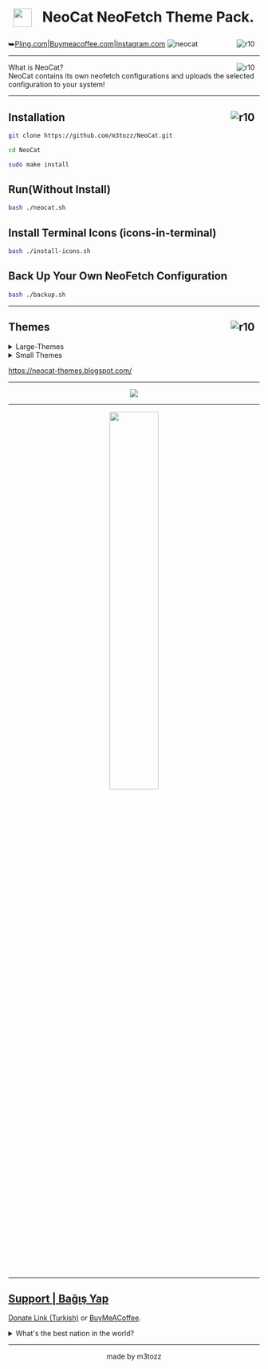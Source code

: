 # <img src="https://github.com/m3tozz/NeoCat/assets/79897762/c0b5e215-5db6-4e2d-9932-e72039e9a41e" hspace="10" width="37"  align="left"/><p><center>NeoCat NeoFetch Theme Pack.</center></p>
<img src="https://img.shields.io/badge/Version-1.2.5-blue.svg?" alt="r10" hspace="10"  align="right" />⮩<a href="https://www.pling.com/p/2034925/">Pling.com</a>|<a href="https://www.buymeacoffee.com/m3tozz/">Buymeacoffee.com</a>|<a href="https://www.instagram.com/metinzuhree/">Instagram.com</a>
![neocat](https://github.com/m3tozz/NeoCat/assets/79897762/dd5c73f0-fd14-4699-a94f-638b091291d1)

--------------------------------------------------------------------------

<img src="https://hits.sh/github.com/m3tozz/NeoCat.svg?color=fe7d37" alt="r10" hspace="10" align="right" /> What is NeoCat? <br>
NeoCat contains its own neofetch configurations and uploads the selected configuration to your system!

--------------------------------------------------------------------------

<a href="https://www.instagram.com/metinzuhree/"><img src="https://img.shields.io/badge/metinzuhree-grey?&logo=instagram" alt="r10" hspace="10"  align="right" /></a>Installation
--
```bash
git clone https://github.com/m3tozz/NeoCat.git 
```
```bash
cd NeoCat 
```
```bash
sudo make install
```
Run(Without Install)
--
```bash
bash ./neocat.sh
```
Install Terminal Icons (icons-in-terminal)
--

```bash
bash ./install-icons.sh
```

Back Up Your Own NeoFetch Configuration
--

```bash
bash ./backup.sh
```
--------------------------------------------------------------------------
<a href="https://discord.gg/sQwYCZer95"><img src="https://img.shields.io/badge/Join NeoCat Community Discord Server-grey?&logo=discord" alt="r10" hspace="10"  align="right" /></a>Themes
--

<details>
<summary> Large-Themes </summary>
  
## Animo
![Animo](https://blogger.googleusercontent.com/img/b/R29vZ2xl/AVvXsEi-jn-r7L09YeEoptFFlhln0Bey_8GKS5tanzpJfIK8OVCjLJJl4kPEiiaUWIVv--QJaRMqoui1PF-wuwVDaIQ2iMadhWi5jRxMH3Ad0--YrdpupuB5WlWGuV-WQGsvn1e2ZwxJ6EZFgtWfYvTrDE8p_2b1BsexRIDRjqnXiwDy1Crlmt3URBA9VSQWrak/s320/animo-neocat.png)

## Spider-Man
![Spider-Man](https://blogger.googleusercontent.com/img/b/R29vZ2xl/AVvXsEgJDm5hvnHfb3ztFLkY8FuGgxnyw5an-Jdp-Qtc24ER5qbE6_XS2KA51k6BkmsAvEvOJgLKCAvUBkdNXV_3_rCO-qgxjN7e0TI2olS3vL755DbY3OSku6mnr18QxYEPXdTCc9KwhVcZlkKpKV0muXj_tOuoo7kYkCKS4PLe6YWxrCSE3j-zP5CJWT6FlLg/s320/spiderman-neocat.jpg)

## Arch-BTW
![Arch-BTW](https://blogger.googleusercontent.com/img/b/R29vZ2xl/AVvXsEhiVNtsDZ6BtKz0tGk1f_NhiXT8BFNvY4cIiRnh1RvX86QCtp-uITBVlIpxeOuJjECotBbbcFblRxNdA8fkpjD56HXoDG7glOdBPnFLANQ5ofyEoTyOTfR74c5PQK6ocdVc-S-w-tCjhHn5TJMl12ebA82vcHB5IDdvhvSvGQxsS44qgbXDdsars-HhL6c/s320/archbtw-neocat.png)

## Windows-7
![Windows-7](https://blogger.googleusercontent.com/img/b/R29vZ2xl/AVvXsEge9Uhup4wYWPEUPz4C9YJ3YGodXi6wvOrP1435QrFjg7cYmi4WdyNhGlAonI0dIy-9atbtKUrMPmn0m6MYUAMKXMW2QGGs3jVxx3SwT0mkH9APt4a3xSNrfwGTS9fldw21FQlJsBrlcW_CpGKGfMX0M438OM6KW3HuBKBsvjIYTsnRO4rw7NkTUtXjCQE/s320/Windows-7.png)

## Sonic
![Sonic](https://blogger.googleusercontent.com/img/b/R29vZ2xl/AVvXsEjYJhu2YvcEumFY45M8ActH9Ouqpwvv56KOyJbH4FdAAN1j50KH96jSxi096kjFjQwQG9ZjQiShZMdSQsFJ8ttpuy7fBi_ANXdVIRY64GvNFHppFHhfw0cGEOybgZfRFG7ksQl2KJr4feNa2Q444S8i5jJvMN1gu6tbz-A3i5W4CiDqA286cw7DuXu5gjk/s320/Sonic.png)

## Rock
![Rock](https://blogger.googleusercontent.com/img/b/R29vZ2xl/AVvXsEjqFLAL33kl8MF9n60FlE2PrKI4K1BT3cVwOeytRBsHwNRUxtVcbXiqpy3ef8-o6drmqI6G80zYgZ87DF_n3menEV9qVBbzyIvspeyn6xVnXOOlID8Y-LAMKA3FhvdhC1CGrZfsBUyTazEprYlP1cLBKXKgzmIji6qwXu8ViU6euozqE2dYwMRbYxJKQRg/s320/Rock.png)

## Rick-Roll
![Rick-Roll](https://blogger.googleusercontent.com/img/b/R29vZ2xl/AVvXsEiKUofkZdQOYrM7tqzBAtrmsEAFviKedOaIle_Im2yE2-KBxwF4A_3NIHu9NF1UReRX_fbKWg40b1XIx0NvlG1BYHvmr5EqBd9dWVunp71sBtq7JOUeISdaHG67ynfoTLUTLuSVxMmYUSZ9UROO1XW9lxKQCP2jmxrsFtNHaHT074nyYhN-NeWg3EUTDIY/s320/Rick-Roll.png)

## Pikachu
![Pikachu](https://blogger.googleusercontent.com/img/b/R29vZ2xl/AVvXsEhzMp7ekPnEbQcXmmTIDKW_qiKnGHAxfofRPJNOQJMnmHUYQahn52NBtwHYhebqmsGNwphxwoBnCHnd1LThWvPNfwzn_RWrIOWDFvrqjQ3Nx44IWUCyS78n3YL4ibhC1wC8DQhBdOyQHFs6b5_x595MiY2HFs8Rn7QrdD4EVb1Qo-rwXMSfF9YsUkUwxaU/s320/Pikachu.png)

## Patrick
![Patrick](https://blogger.googleusercontent.com/img/b/R29vZ2xl/AVvXsEhy0N4NppOY8JgJ90obCPydHoJ5qzru8iAg6gyn6G0hwwhXWZGCaa_EE7iUj6CutQsGsx1hJz2s9iOpiqeP83bZWWwAiCgpM6i_LoIc4KsnxkqqzJ26NfVSUlHDT-Qsc-n1mRVVyppMnIWjxu4Wwuw55XOU2yV1g0-CV_vB2XFwYEX4ABYzVTfquKCqL04/s320/Patrick.png)

## One-Piece
![One-Piece](https://blogger.googleusercontent.com/img/b/R29vZ2xl/AVvXsEjAiVZ-_PnoxqGlN9jvZg-O1PQtAlQEtx9cZo_fyw_55n0q2KMF0vWFacRheuAYsuZAmTotANEjFOVfSa1iAYfJoNd7CpopX4P56K5dhp6zmeYx3ODnUPB3gQjopEAhGrGeu8kRkJWhBBlRlR8VialmZNJaBilV2UPIuiistK6L64Jcw2koud7xrHPTWUE/s320/One-Piece.png)

## MetoCat
![MetoCat](https://blogger.googleusercontent.com/img/b/R29vZ2xl/AVvXsEhPS3KNKbxRYBbs5HnlnQzGBQ8wsQIT5U_ETmXg2R8J_ZZ7pQturpyBlSp4pdP7IQiy3VSc-iL15l2iHdlWe8UnAipKLAdgJI3aPq9_msGMjl7Aj6HRQ9bQWXJua1ISElHW4fGOxAJ48sVaFTZkHgOukkTF4iVa1YfwzoLWtyvGl7s7jALFP-FbnaGxLa0/s320/MetoCat.png)

## Mai
![Mai](https://blogger.googleusercontent.com/img/b/R29vZ2xl/AVvXsEgwmhKSV8pq_wsBo4EONKi8nPWjVJpMxv5Zyo4chpzUaUi7NzoyQkvhv7lzpcw2zJseCoXd_wuSUJHSOZzvssftnCRrGX0t9I_BWVJ-mZaud_Nm63lfQwGFeKf-UD6glCS13huz-1FRF9KG2lNsH3OO4RqsNKEY_akYI6P0Zk6K0dq1ehDlLOWwL598f_A/s320/Mai.png)

## Hello-Kitty
![Hello-Kitty](https://blogger.googleusercontent.com/img/b/R29vZ2xl/AVvXsEg6spkzx3whcSvw7DMRxOMG6384DlrA-W-DQt7CXc-JtiNCqmYX7sBUS3YuqM82EqcHXE-WIgIkGzeBsCuyWeeV1jEPFaoeY3CNDs0PeLlx3eBP1OJlNEuqNYEvO18sivhgHW786YsEnSm1RY8A8TNEav2OKcPhaPHIjLpW4WMyR-7teDCqqFnWKkwLyVY/s320/Hello-Kitty.png)

## GigaChad
![GigaChad](https://blogger.googleusercontent.com/img/b/R29vZ2xl/AVvXsEiWRrzA9zYreg-s3qb9ni4m2TXV8_TF7DaiA64hXmgIC_VuQ4O07WwPz6S7wrGdn2ggAxGQcCx2B4sIbFfMaZ3gqD5fzd-4MWJyT3qVp_Xxq_0pK_mrVe5B1XWxMkZEu7WjI9e4jKqW0gcBDOJCyagG3ucjVnLV-HJWenpCEze9zTGpzvC81dlilGNGd2M/s320/GigaChad.png)

## Garfield
![Garfield](https://blogger.googleusercontent.com/img/b/R29vZ2xl/AVvXsEhqc6--Jghd1uCb9pcibwpADAPpJccI_c5PSMx_zjNgz6aQNwxU0oUN9r5X_YZNoLPOBiWeukTPdBy_1HprZQskRwLz-PBJhXB9RtTrpo_nJl0P8XHMv2fbtZ9xKBb1tDtA7EhnNXTrCPyYk3jTpF-Gfwxe6gaDN6eeegv7msqyiWLjLmw0V3S8AQVb9YQ/s320/Garfield.png)

## F
![F](https://blogger.googleusercontent.com/img/b/R29vZ2xl/AVvXsEgoxB9FbVjoFrL01AWM60vsZ-HA3TGB2GJw11o9E2YOoE4BEja_AwSxhUJZZbkdxsL_5iNeP9nFpX3j8Sj4ABfbwDXvKGeumYRdv1mPy8iTEj3t5h5Jb6b19l2BUD3s1HB8qh23gKZXhD3KyDOC6xi_DD8-SYy4CJP0REBUFZSPsMeoDToCEFCefhikC4U/s320/F.png)

## Death
![Death](https://blogger.googleusercontent.com/img/b/R29vZ2xl/AVvXsEhe5tpyGWuRcF6bYkF8FXVQ94bMCwww5hZaklaTsaoVqL2J8fHZ_WurmOf8mg1do9cZuZfADcKvUAZw_3uNJ95gFVLGYGjDYFcjL_M46ztiGPYO4rGhAgauyq2EIubMZkEkRJbvM4BCDrrRbKa975JYsxxRXkH5vIh5MnVbIsYiJZAg7gBiUs0VMdOMO6Y/s320/Death.png)

## CryTroll
![CryTroll](https://blogger.googleusercontent.com/img/b/R29vZ2xl/AVvXsEjJeXpkpLRgzYZsUIbHZW0356MXL6drHpxaauT2Fag6YWmaCfHMShPSUXFRpyYEzvDbgY-mSAKjvyeZwJyXoFzboVCH1zO_reHCW2xw23bPUBTrNk8C9X66-kTgAH8pkF-8TiiB48WgHvgZQ_qBaa_ID0vgIzk-5P_NkXm8Y9NA33j8Sz27IBzAw5ZSCe0/s320/CryingTroll.png)

## Creeper
![Creeper](https://blogger.googleusercontent.com/img/b/R29vZ2xl/AVvXsEjHs7VmfPAJJMG4CQFuAJcptaoh661udfbK2p2BAQnSo3ke8SsyBNBU7hJ7zjJRiqK-sm-Oh3bEaXv1fZQ_aApm7p5pnlWBm9-LZRAq56FQQeHCaeWuddTi7hcFs52IM9_451hUi3QzP1EK_45YprVHjFFDiVDbwQcjsGQYNSt78C6O6IAadsLKN9L37Ug/s320/Creeper.png)

## Cat
![Cat](https://blogger.googleusercontent.com/img/b/R29vZ2xl/AVvXsEgmrJHpstF0sIz0PfiDAc7YDah4kb7ZUkqrdhNwFIL0SnLX-BBy2PX1GGB3b5oYlW7coOoojiifi1tJZUXG8gwwWiC4Ca2KDZDpwqP0NTE1kLGv1hPOA28VhxOFdrYrrudjsFRxPzr18iTkMJosjxmWbGJ5p44KC6ogM8O0v8D_vS5-CgKHkfB5XlLcuzM/s320/Cat.png)

## Cake-Man
![Cake-Man](https://blogger.googleusercontent.com/img/b/R29vZ2xl/AVvXsEjNxwps46lrXYOlly3slUiVe4vmNtsgev85vP-cvQyn2P-sCcnnq2fVKC2e-7WhymEd7WksuIf9msrSH_NHRFwsM0I7EpF2RyyC_yy_-otvMqoaVoswoU9_1ZwKHo3vh3cGvZTvpeq9_4eID7ilmDkCJpjpHv_n02hijDHaKoBGLoXEQBiKfO_RX80xkGQ/s320/Cake-Man.png)

## Baymax
![Baymax](https://blogger.googleusercontent.com/img/b/R29vZ2xl/AVvXsEgGpsn7DtRnofYOl8jj8dCjXtIT33xyIAfrDtXI0OqLmfy7um_oZr-DorHlTES94BNOUtB7OKDz9dmPrXNGpfUHD1dLHlAWknGgGcr6CaWDTTMsxyb55zBBAb1fjSWM0uAzT9-Y98Xi0-SkZU033oOvxPBCizAZzBYjHJBW1BSscFBrU_L75ebk2g_6NgY/s320/BayMax.png)

## BatMan
![BatMan](https://blogger.googleusercontent.com/img/b/R29vZ2xl/AVvXsEjLlZ5X3I08X_LSm-iYc-GITCXoLcF7h-ah3PEZGCvhzgbZI2KdKQV9p5PcFVnUmthmlRpDL8EztL9tG-OFk0tpO8u4aNis73DnTgLoSoD6zC76pNi7kTMuaXpnl5t4qnO_Htj2y3tRgofL-Lj0pV1AthAemgHTAstkiX2uZmgKZgEYXV81WW9IBtbQqM4/s320/BatMan.png)

## Avengers
![Avengers](https://blogger.googleusercontent.com/img/b/R29vZ2xl/AVvXsEgMULUuDq-LRtRoFPJ7fFzWwSNkCO8yGCBN7sp4oUrkT4WqVVNyfTJxKPgTvzmTYm-BzzltMIVPYlhfdTorbsouHpr041GQ3KwlrdAN24O1lDNbmfY5j4tWJUtdBiRxjcDjBrPM654CNp9sUt013oaq56gkTk95ODSfjasP7h5XTEWo8mycE8Nea2vnnGQ/s320/Avengers.png)

## Astronaut
![Astronaut](https://blogger.googleusercontent.com/img/b/R29vZ2xl/AVvXsEiFjiY2odebB_jiC8kbcl5S9jRQzB9MeDahkmWWsvLaeAl3y0x4w4G_CP4PwJWv8xspDPfLa1r7x66rYL5_Q7SFmctCx0LtchJmbcjNk6lCaZ5J8TlrTOgWNk_lvToFkpYsNYdK1n8mhm47V7QExAVUw4DplMEIJiOA0xaQCpMD5woeoQbelFF_RNee_Qg/s320/Astronaut.png)

## Anime-Girl
![Anime-Girl](https://blogger.googleusercontent.com/img/b/R29vZ2xl/AVvXsEhE3Pus7N9qtiUMtSbo56u9VpYfxqDggna8nSFUd53Ivq_IPmfCK8vGzp7Ts7CVCPWETNum0tzeEBtNXa2IrMvfjkvcwwHu-u4NvikrfFMSYa49OJ1iBCQ1xmw2pFeR9RoxSsn1UPte9w6NNcfRZFrj_jbYetTJzkrSaalB8qhRni5rE3kk9vXgn8sXeiY/s320/Anime-Girl.png)

## Anime-Boy
![Anime-Boy](https://blogger.googleusercontent.com/img/b/R29vZ2xl/AVvXsEh9b6ykdY55jsfEH3Zvlha-AVO0OCdGHLFQBbkxwzDeqRIVdVl_BVtybTBPFJCw7zauoEbxYLzDSpUU91DcHKFYcxl82wRSAqtXkq-EARJSfD1YnfKraB1Kk-Jgfu4dMyCO3AwfnIUNx-dwAYIJopxTzlGBZByrmC1CWvIPDCAn6tyiYsMN6AqEZ4BJ9T8/s320/Anime-Boy.png)

## AmongUS
![AmongUS](https://blogger.googleusercontent.com/img/b/R29vZ2xl/AVvXsEhCfrN-QGpA4VSEHs0da-ws2tWA4fe9YTEgoT850zIGtFOpdFeWNemQmLRjFfv9owPQxD7T82qEq5xaykxSOEBZy_GGRFZZ9lmf8nBJ9SDRLitE5MWAeODJX4sWapznS8f-91ssjOf5J6tT7J9TQNN5z-Jrru11nAwo_7c3BhJQftHB3z79KKUA_azAjWY/s320/amongus-neocat.png)

## Origami
![Origami](https://blogger.googleusercontent.com/img/b/R29vZ2xl/AVvXsEhORQyktLP-KqKiSIETThf66jGowndWYd2GSJV7OJ2jnMPK8OvnA3Wj8VaxcVXdZrn2r91XgjBANhOPJ9x_tDfDagRhTnEmQrh04r0RJHFoduP25kb3ZrXFMANLKXAGKGCiJbHpx8Z2m4Ry1ZFCtivx60rMrfMnQJgW9iv89k5Ld0mp2NQQQF9TjzOrVTU/s320/origami-neocat.png)

## Pony
![Pony](https://blogger.googleusercontent.com/img/b/R29vZ2xl/AVvXsEhCtzt-GY9kmY533Oljpy6pZrf3QYyBwy27R8ShoPo0TThdA6FJNyV4kHj5KRuajieXRETNTV7tF3_gV7u1zlFT7lSL8bj3XDfrtYCk_2_gI_xlNmsdmKZ-LLs1XS8B-hYY610d96qXKIX0RrS5ExeUYRFkYdCZBvXrqRyKCDrKqeEeGfea-ExegLV_2Gg/s320/pony-neocat.png)

## Pixar-Lamp
![Pixar-Lamp](https://blogger.googleusercontent.com/img/b/R29vZ2xl/AVvXsEgENK829lnXY1P-r9bLn9hYJ8ld4vTB7oqD6JzWb5y1it9R1W2EiMzxv9z9x4fEC5miBEBHtnle7ZB8tRje9zlMIMTDd4ak16D5-448HSM1psgV-lW67DcBJFwEX-xH_vqWES-YbppJ8x6Tf7peQGJ8Lmg7F0yaaHgm2_Z4yOSIrSxRG4KWqeMf1PetNJ4/s320/pixarlamp-neocat.png)

## Soviet
![Soviet](https://blogger.googleusercontent.com/img/b/R29vZ2xl/AVvXsEjMUwb-7011Nq3y9idnE16JAN-JQjRGM1tYmpI8c_lRwiHDsFhzqj4qcMgC51-CHZSRUsBO91xf1tt2qAg91NL6NYgBaI6UZOgzjZF_kXyxENRc-MsRsYM-PrjyvxDap1W_pvRZtihCYmmUrJvH-zuqctKWzII7KAM4ounumobHNbPWFljy1TLolAMxjqU/s320/soviet-neocat.png)

## Heisenberg
![Heisenberg](https://blogger.googleusercontent.com/img/a/AVvXsEjyquWZ8yMiyBDF4TM0cf5MOFfNggJbl1SoYQoJfGMcXBoxY63PjUE4tiwU0QKlT_uHK5uqMpZLTs7ERxgYVW7egQnsj5uYoYHibmX9J7zguBZSFvCiduMrsxv-s_afDKbFu4oNjRSmiLZjPlg-MsQU4DUvO4zG6TlENJQLeeq0Og8Z348A45IuXRh_1IM)

## Arch-OLD
![Arch-OLD](https://blogger.googleusercontent.com/img/a/AVvXsEgNSFPSur0v5fhehdDB4zaTrVZK7_mu4obvGr4fHi_Y0flEJ25c7CWHj29VgdE2Ur8ZgJeoVEa9o_ddwEzo2QKmj_KeD1r5I-AVFhMOV9H_sSCEgTa5nos9R5RcX_GdUv0--uA5lunveuxW3CAfvMcrlsgewbMoND3UHGz_b8qq5D-nlJ02BK_eOcseATs)

## Pentagram
![Pentagram](https://blogger.googleusercontent.com/img/a/AVvXsEgZWDfvcykYrvDttN3FhQV9lLHgqv935YgfVRi-Eg_w0yEx9A0ceDJlczkgP9IawqNo0Ue3egVGoeIZqMHXa5JnJLf28J6JTjKm0Oa9SPEwRmGQOmkC582wcOf2GWX_dFp6WYDA087QEOtG5XvDJuR25ScNkNZTW90ryUfU_DrbYtcm8VZWO4mTw1aWOv4)

## Simpsons
![Simpsons](https://blogger.googleusercontent.com/img/a/AVvXsEi5hbkGHBqTt7MFKKK8sLkYt47Tir9JcMYMu7jihRJXiyS1_vyBbh8namSP_zkaXxO1pQFuxbo3HcsAHoCom3PnFlkYh9FRt48N3vW-5Ym1dm_9JBuiiHAbM-0b2vla9bYRXvcMZGodW-7Bea0FU2vkoYrqByEYKghv-XRUOpXN4Evooh4J2-jPOiLAsSo)

## Ubuntu-OLD
![Ubuntu-OLD](https://blogger.googleusercontent.com/img/a/AVvXsEi4UBKrcO52_GQ_1dTnjoR7Hnkni3Ulq3dJxlvgc0xCWt-s2GLqt-zLo1lhIN9hGI11ipAORhCtGR_xsgp8rY-U_SAtpmdgXStKw2v7EBdiyQlPrGRKGUTfXvU5TXtWL19TNORzZqjV9dY41rRQdRsgVe7AIucV74ki4KUxof4KPKMYMbalg0xO3vV-Njk)

## Tux
![Tux](https://blogger.googleusercontent.com/img/a/AVvXsEhvv8gAQ5tE7YUp2jiTBMhUmmhg7PsbyzT_G6C_YdDRSkKa1s9kaAKDSXI_5lpmdWWO6h_SKB3Fo5Igoqt-KBkK-XIhDejuiFwclQ7Dwl6BFYX0kKVgeDnIkDEcE9b8BzJX5vrpP9XBkgp3KtQTtbEDYFENqC45aNKl2yDH_eXxg-jiUSZQBDgBgN8qMoc)

</details>

<details>
<summary> Small Themes </summary>

## Alien
![Alien](https://blogger.googleusercontent.com/img/b/R29vZ2xl/AVvXsEjPZnUr3sOIxCW0ImU9EnYStuAfpO5Y8jGbyV2MwjN9BeAZNkbfMpb0ipZ3ErsgpjJeDTOAxdnXAYudEXyCT-4z-QlJTQnu14DP2loiiHBmkKqBEAUK4mjIgwp2t97GnZoErAGlUCvgXPpSSYlyOPySst3Am0TY8GSfeUwfXHO4kVWhCvgSPXGUpg1gqNU/s320/Alien.png)

## KittyCat
![KittyCat](https://blogger.googleusercontent.com/img/b/R29vZ2xl/AVvXsEhnFyW_X8skLt1Gmxm4Cb4Mm0CCCeAu0kGaKvBM26ZLjKgclljVHK6AFQN-es_rolw-d5Cm2IthN4hlNY_c5feJbpgg6TAxLGQmstlABDj4WFxJZhB4uHk6ZOnF7c7X6kKBpBirH40ngKkMoJAx0hpPBHcj3pWlvDDyPaPh0IHTKO-TO3obzsZZk0Rcb98/s320/kittycat-neocat.png)

## CockTail
![CockTail](https://blogger.googleusercontent.com/img/b/R29vZ2xl/AVvXsEivIxYG5QK-UbWVjnVxZKdqlgOybzK4NHMIuV0ROSYM74zywcl0h03W1lkdVktObQDyn9Mh3VZsq8qXokoQgGu2OgKWKBaxID3JP89lVYzj5mk-Yz1sjM-I0iWVleAbcNhRQTAv76rx4_ZkAE8Y2tRpJ8Ge6Ix9rQVwxjTMVMCR0kuqnLoTCEKdCKwo3PI/s320/Cocktail.png)

## 8-Bit
![8-Bit](https://blogger.googleusercontent.com/img/a/AVvXsEjRsDtNFsM2dYtQXdTf1Ol3Z3077Bvi1FOi8SNrhu0gY5TAtl0tEnkWmgsvNxPgdMuwQL1z0_BRyt1WVwCf11UNIAFFuE_aeCpiMJ2SsXOiW2tKwT2eedGMrmAwM2UPTVtorUkJoGheab-vcwx8btwWegvbPpz245xBks4Wn9Xn39x7sZdzL3ytahFqPeQ)

## Crocodile
![Crocodile](https://blogger.googleusercontent.com/img/b/R29vZ2xl/AVvXsEgMWe48QqpqgrGez6a0VdzJQf3hhLNvCVxN4Q21cS5JSGToswyTHIs4kxV67Uq43v_pprz6pBfwjiR3Anr2AO0fg3PcSF_AxPgv0n2ffBQItcbaJLx_lUvE6C3TD_bq8_1en7V6xhPPRmqFZ8Pn7Y6eb13C9igxpQZArggyGHnr7AV1S26rDxbPR8vy65g/s320/Crocodile.png)

## Dino-Rex
![Dino-Rex](https://blogger.googleusercontent.com/img/b/R29vZ2xl/AVvXsEhc8QINM7W-Za0eW9F7BBi5M_IDj1mdQlViBpgrlb5hhYhOCBOuaNjKth9jhdPU1_R3unzBlZ3zQX6RE7Sp9o40ftbhvrUfefIWNCjKdRmxMmbkPv0CS99ssvQFpcTNgkee3-EN6qNEiBlMX_QKvRw3CXkSg5H3q70_twL2SW3WB3dYsPBNeFcRRQdqVN8/s320/Dino-Rex.png)

## Truck
![Truck](https://blogger.googleusercontent.com/img/b/R29vZ2xl/AVvXsEgDIVLmkm1ZhQxvNVyfPQA-L9_akxbP28pKUAbjJWpWWS1rPdh38k5_xm9X74jfZekm8lT4t2esPih0mR_bVnMcIzTWGiXAiz_mOVghwkWWsgiVTVS6MFSrj5xLdX-jh3DSf4S0ID1wOBwiftWlEKWwWvCEVkxsPoH0wE3bQF3AGoUQA7eTjMhQuDvA0e8/s320/Truck.png)

## Sheriff
![Sheriff](https://blogger.googleusercontent.com/img/b/R29vZ2xl/AVvXsEg6tpmXrBB4IPwunDFmCpAy6Bflg0rkoQGk7Kjgu11fHoWLMlR8Ig-6uDLZ1FDDWyb6xKjEpPIt-v4vmuC0rcXwoSY4eUd5GC9Fzpmwzz6hzf3kKS9YHILX-Il32Bhh4DwrK0Dhfr_n0nromAutZSc86Mbr_BV11p66ze9TidryCr0NjnRrooNvs3pmsj8/s1600/Sheriff.png)

## Dinosaurs
![Dinosaurs](https://blogger.googleusercontent.com/img/b/R29vZ2xl/AVvXsEjfkVYzp3uEUTzx9l9Z52XcWdHzanfYsrs6outzLaL1EXO_QKjedoHM_PvkJtIHWZV7gM0LtXTAoMYJR8IXZwWZezvmmKQF5dDqoGjd2gB6_sJRVKC3KVnZH6Kl3nIrT2iTlckiTX-guVuKmQ5cWOYGNwWp9QmRyJ5enVZ1WTBK0MdTjfcHvf0Ob5pNmFk/s320/Dinosaurs.png)

## Dog
![Dog](https://blogger.googleusercontent.com/img/b/R29vZ2xl/AVvXsEgzYpuAcVuV1ZYID-sJETZNF9-c-iFXy_0ZvuqwqWPRLGxE419ydkOCo24JcqqPGfucikrj1vWhtMUGioZqlt4Omq15w-cviNPag63nVKGyttWmRp3DAek9K0kWmqLdOozPmBHshbbhAztbnDxEvBmiWHhqFnoV_eECGyV3U4oxaZ4i5MIDoWleg-9RN_Q/s320/Dog.png)

## Duck
![Duck](https://blogger.googleusercontent.com/img/b/R29vZ2xl/AVvXsEgVWRK0-DnDeFCKNNrvQOVCgczmfMYzCUAiMBqEKttr8MWwI-QFJiv5BeWznRg6iHFD-bBo3fPcYknCjmFRq_KKQoUYbl1atjKtsAIbIltzXcE13W_RjSjx-mJyGfb-_wj37dI1n8YiRAX9pbWX5GgjwE6S9pi62jsZvD_KbuSk4MD32AoMYHfgMUBtwIM/s320/Duck.png)

## Giraffe
![Giraffe](https://blogger.googleusercontent.com/img/b/R29vZ2xl/AVvXsEi6rfvhcNvtQrPtuCaY3NqX4u0XH7gSXtFlKDsunzL51U_bwmIM1_poQrZBsXeQZIFUsD4KHexCnZ17iDhuy9sqHiyWT9h2LYSSN41H09shjtaPd2NBS6HXZNd_eakPpsaaU55QqTstBlUyna1INSEZCMb8_w-H82TxSw6anJ-JftdoPQnpCGlqq_UvswU/s1600/Giraffe.png)

## Loki -Ranger
![Loki -Ranger](https://blogger.googleusercontent.com/img/b/R29vZ2xl/AVvXsEgupclbWXy1rKVdVFc9XfYEAlhin0C_KTsCqVKTkzXSgn8LUmDyu5vQEkESJsjmqHMkNr9Yck4Ml0RRbyJmsUA7Us3QFJCr7qUK5hOD949yKxtKvq_Fr_fvXYSIcIZzwP3zbfaPjnyH9c9Sy-iMkO2WTgzNwiRcpdRCI4DtuxiRg12CPoZ01tuKtAInop8/s320/Loki-Ranger.png)

## MotorCycle
![MotorCycle](https://blogger.googleusercontent.com/img/b/R29vZ2xl/AVvXsEhtUPry_m3Mi0NOeqRlS8vhskma4I1ePwLH5X0xdzQ_FpXbsBAGxSuVH8JJ7kFk6tuqBJIJo0CY8G_ekwI01aAbaSbyNXp_qOJ42x481B9m7F8V-pvpfgv7o_-WgwuFbaT0oX54LZx6dVM0B6gS2BlU9TBzKF2UdzyxG1-zNk0MlRN8xa1VP6ARrjy_Gc8/s320/MotorCycle.png)

## OWL
![OWL](https://blogger.googleusercontent.com/img/b/R29vZ2xl/AVvXsEjlwAMsxltCoJMeYu3txlQWTLF_IIo9wCc3Na_WYUEaJxcbgQ9tR8VeR9BqBQWq5NZ0gyDGWUp7KxWB5hhUk_us2Lux5zvXZzWVb1zoD7vMDje0DM5kDL0z0Gs5ObEpVUZNvt0xbq5eEajHGz1A0i50R2yfku7GQNN5IIGDw0o4z9qCnMvlqeWtzlPJc2c/s320/OWL.png)

## Palm
![Palm](https://blogger.googleusercontent.com/img/b/R29vZ2xl/AVvXsEicLc3luXdTluXygYIPE53RffSAcOpuApitF5ku5nVhV8cVI3hT7sAyN8ibBh8KCxNAG8pKHrMngeMI_DISUdY6gEMB-dLy5n95DViQYZg1_rw7yQJ_rKwo_CnseyWGCvKepIonP2hKjXTwutbuoBc6Gohe9IekpOL9RND07mxGJeVJ-3tnyGhh9yUVAiQ/s320/Palm.png)

## Phone
![Phone](https://blogger.googleusercontent.com/img/b/R29vZ2xl/AVvXsEjH2GCcD6DIUDMYT1_8slP3zlpiXB8iWDBMOzTYMiWRoot--Ub7XcWA-3e5BomAROVpEMBlE9YqruQF1Iq86H70GMHMgBvpmh9_8bDbnoF0XI0yate03JnUuqYjEPYklPRCCbnwZvrz75lUMk7Hs9-0AzF1YRuOEb7qx9UzrWQ1rAIg3hOUYKe3GwwPieI/s320/Phone.png)

## Simba
![Simba](https://blogger.googleusercontent.com/img/b/R29vZ2xl/AVvXsEh8O5fKpmILJxKmStzjgRBl-96lDWj51lOESZ8iT0Jkr3B0tO9BJY9VppCVsXKj5MmV5ayWsK1_1XLFYpRzUD3TgutniZ4NFgn95YJDRTsbZ316cM-inDHiLzc8gOWxKoTfMrGmG1uZ1Q8GlnSJpgCsbM0CHhPpx7ZtXEIP2dA3CrdiHh2z-dpaSz3BpVc/s1600/Simba.png)

## Small-Buntu
![Small-Buntu](https://blogger.googleusercontent.com/img/b/R29vZ2xl/AVvXsEirnUZZiI1AlkbIRzdcGgBfXGiFo7r08p8Fcpbs0A2Go9Rx3RHavwubyM_-u-_hG5CFgs1ybAVUKyvHF-ixTNSE1JXfclIrJ5Aumgw5Xh-zzJ1ABkeQj55ZXi0oVAXMYCuPSCMN-6n4C6zGDprz8A0I_Yn-DQrR7r0vB1jF_VgC-BuhYMUjj7eOCd6sxDI/s320/Small-Buntu.png)

## Smile
![Smile](https://blogger.googleusercontent.com/img/b/R29vZ2xl/AVvXsEgDC-Ctey9DYW1lgrSQ2uLCd1nnUjEIGXAnKg3bX7FsNkQO4ZDGK-bWq4Zd2RB6N6rYTqJKeoF1y6rF77s-UxNrAEf7l7KiiOV3YCfg4cShkBtlxGBzJOqkjvZqvAyNGUtmMTs86BvxuqELcd3iRPsMvsuD5XWejcLDE4aad8mJxrb9bnPbZeXem6lOKmw/s320/Smile.png)

## Snake
![Snake](https://blogger.googleusercontent.com/img/b/R29vZ2xl/AVvXsEiJA3g6AMNHusNUDb874-WS9a_CIN1JINcyJW7bt-521xd4sjRMgOh6kugVznc4Lyo122xGnv24BSSOotRuT8spgBUum_GSMZ5E2qBNYC3ahmSrfIF3twhKoec4oeMV5V6iDUFj9ZT8FOaXbi7t58PZvNDqCYNDmjEsmPNe4AljeQwuVfEVjNdZfTS3aaE/s320/Snake.png)

## SpongeBob
![SpongeBob](https://blogger.googleusercontent.com/img/b/R29vZ2xl/AVvXsEh2GfKDY36bV0CFEMTmr4unmxMR3hIpng-81Vx_P5Fv96h7bBckP4rTWE8IlGetDe-FJDVJ0yQ7Saz3guuv92BgXkzP2thHsGdzGAUCpp5tnUKAnnHwVbdVAs5currF7YXBSoEGH5yQoZmxesHv5N70nQsuVVHejoZQ7KoMY2d9VNDKND6x8q6--zoC10w/s1600/SpongeBob.png)

## Tux
![Tux](https://blogger.googleusercontent.com/img/b/R29vZ2xl/AVvXsEiuTVPngl0-YhbYZcH7vkT0NHwZJMShjGYS55rANtr346yKwjc9GZTjA5XvTOHshXs4J804oaXlvYQCUNTtVkXJU5on9vKDRbIiatLXUztqRJZ1_YYH9-cnT4uXg_sBaorIyPPWnFnVoHNDhX4_RdOnMslu_MgppDUZ8TsAtD6ONXW0i4V9sz-kdhE_Xs0/s320/Tux.png)

</details>

<a href="https://neocat-themes.blogspot.com/">https://neocat-themes.blogspot.com/</a>


--------------------------------------------------------------------------

<p align="center"><img src="https://github.com/m3tozz/NeoCat/assets/79897762/007ac431-538b-47df-bcb6-7721667257f3">

--------------------------------------------------------------------------
  
<p align="center"><a href="https://www.pling.com/p/2034925/" target="_blank"><img src="https://store.kde.org/images/system/ocsstore-download-button.png" width="44%">
 
--------------------------------------------------------------------------
Support | Bağış Yap
 --
 <p align="left"><a href="https://kreosus.com/m3tozzch4rm">Donate Link (Turkish)</a> or <align="right"><a href="https://www.buymeacoffee.com/m3tozz">BuyMeACoffee</a>.
<details>
<summary> What's the best nation in the world? </summary>
  Answer: Donation
</details>

--------------------------------------------------------------------------
<p align="center">made by m3tozz

